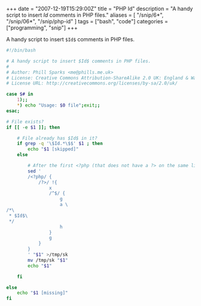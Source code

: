 +++
date = "2007-12-19T15:29:00Z"
title = "PHP Id"
description = "A handy script to insert $Id$ comments in PHP files."
aliases = [
  "/snip/6*",
  "/snip/06*",
  "/snip/php-id"
]
tags = ["bash", "code"]
categories = ["programming", "snip"]
+++

A handy script to insert `$Id$` comments in PHP files.

```bash
#!/bin/bash

# A handy script to insert $Id$ comments in PHP files.
#
# Author: Phill Sparks <me@phills.me.uk>
# License: Creative Commons Attribution-ShareAlike 2.0 UK: England & Wales
# License URL: http://creativecommons.org/licenses/by-sa/2.0/uk/

case $# in
    1);;
    *) echo "Usage: $0 file";exit;;
esac;

# File exists?
if [[ -e $1 ]]; then

    # File already has $Id$ in it?
    if grep -q '\$Id.*\$$' $1 ; then
        echo "$1 [skipped]"
    else

        # After the first <?php (that does not have a ?> on the same line) add the $Id$ comment
        sed '
        /<?php/ {
            /?>/ !{
                x
                /^$/ {
                    g
                    a \
/*\
 * $Id$\
 */
                    h
                }
                g
            }
        }
        ' "$1" >/tmp/sk
        mv /tmp/sk "$1"
        echo "$1"

    fi

else
    echo "$1 [missing]"
fi
```

